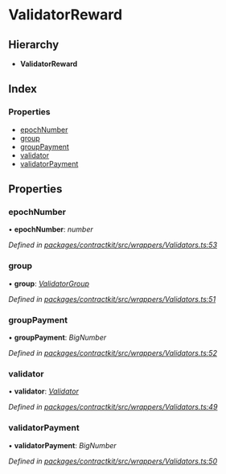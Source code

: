# ValidatorReward

## Hierarchy

* **ValidatorReward**

## Index

### Properties

* [epochNumber](../interfaces/_wrappers_validators_.validatorreward.md#epochnumber)
* [group](../interfaces/_wrappers_validators_.validatorreward.md#group)
* [groupPayment](../interfaces/_wrappers_validators_.validatorreward.md#grouppayment)
* [validator](../interfaces/_wrappers_validators_.validatorreward.md#validator)
* [validatorPayment](../interfaces/_wrappers_validators_.validatorreward.md#validatorpayment)

## Properties

### epochNumber

• **epochNumber**: _number_

_Defined in_ [_packages/contractkit/src/wrappers/Validators.ts:53_](https://github.com/celo-org/celo-monorepo/blob/master/packages/contractkit/src/wrappers/Validators.ts#L53)

### group

• **group**: [_ValidatorGroup_](../interfaces/_wrappers_validators_.validatorgroup.md)

_Defined in_ [_packages/contractkit/src/wrappers/Validators.ts:51_](https://github.com/celo-org/celo-monorepo/blob/master/packages/contractkit/src/wrappers/Validators.ts#L51)

### groupPayment

• **groupPayment**: _BigNumber_

_Defined in_ [_packages/contractkit/src/wrappers/Validators.ts:52_](https://github.com/celo-org/celo-monorepo/blob/master/packages/contractkit/src/wrappers/Validators.ts#L52)

### validator

• **validator**: [_Validator_](../interfaces/_wrappers_validators_.validator.md)

_Defined in_ [_packages/contractkit/src/wrappers/Validators.ts:49_](https://github.com/celo-org/celo-monorepo/blob/master/packages/contractkit/src/wrappers/Validators.ts#L49)

### validatorPayment

• **validatorPayment**: _BigNumber_

_Defined in_ [_packages/contractkit/src/wrappers/Validators.ts:50_](https://github.com/celo-org/celo-monorepo/blob/master/packages/contractkit/src/wrappers/Validators.ts#L50)

